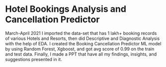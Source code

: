 # Hotel Bookings Analysis and Cancellation Predictor
March-April 2021
I imported the data-set that has 1 lakh+ booking records of various Hotels and Resorts, then did
Descriptive and Diagnostic Analysis with the help of EDA.
I created the Booking Cancellation Predictor ML model by using Random Forest, Xgboost, and got avg
score of 0.99 on the train and test data.
Finally, I made a PPT that have all my findings, insights, and suggestions presented in it.
